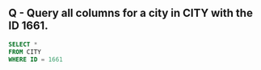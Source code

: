 ## Q - Query all columns for a city in CITY with the ID 1661.

```sql
SELECT *
FROM CITY 
WHERE ID = 1661
```

